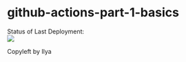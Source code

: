# github-actions-part-1-basics


Status of Last Deployment:<br>
<img src="https://github.com/Ilya-Boosh/github-actions-part-1-basics/workflows/My-GitHubActions-Basics/badge.svg?branch=main"><br>

Copyleft by Ilya
